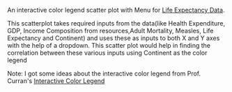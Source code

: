 An interactive color legend scatter plot with Menu for [Life Expectancy Data](https://gist.githubusercontent.com/aishwarya8615/89d9f36fc014dea62487f7347864d16a/raw/Life_Expectancy_Data.csv).

This scatterplot takes  required inputs from the data(like Health Expenditure, GDP, Income Composition from resources,Adult Mortality, Measles, Life Expectancy and Continent)  and uses these as inputs to both X and Y axes with the help of a dropdown. This scatter plot would help in finding the correlation between these various inputs using Continent as the color legend

Note:  I got some ideas about the interactive color legend from Prof. Curran's  [Interactive Color Legend](https://beta.vizhub.com/curran/8b699c4000704216a709adfeb38f2411?edit=files)

